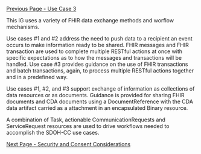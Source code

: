 [Previous Page - Use Case 3](UseCase3.html)

This IG uses a variety of FHIR data exchange methods and worflow mechanisms. 

Use cases #1 and #2 address the need to push data to a recipient an event occurs to make information ready to be shared. FHIR messages and FHIR transaction are used to complete multiple RESTful actions at once with specific expectations as to how the messages and transactions will be handled. Use case #3 provides guidance on the use of FHIR transactions and batch transactions, again, to process multiple RESTful actions together and in a predefined way.

Use cases #1, #2, and #3 support exchange of information as collections of data resources or as documents. Guidance is provided for sharing FHIR documents and CDA documents using a DocumentReference with the CDA data artifact carried as a attachment in an encapsulated Binary resource.

A combination of Task, actionable CommunicationRequests and ServiceRequest resources are used to drive workflows needed to accomplish the SDOH-CC use cases.

[Next Page - Security and Consent Considerations](SecurityandConsentConsiderations.html)
